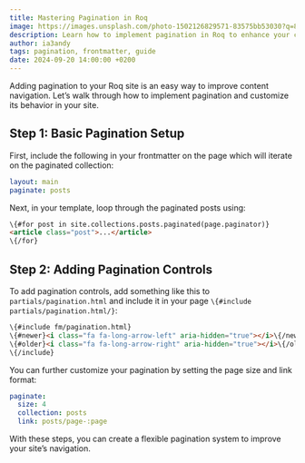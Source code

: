 ```yaml
---
title: Mastering Pagination in Roq
image: https://images.unsplash.com/photo-1502126829571-83575bb53030?q=80&w=3474&auto=format&fit=crop&ixlib=rb-4.0.3&ixid=M3wxMjA3fDB8MHxwaG90by1wYWdlfHx8fGVufDB8fHx8fA%3D%3D
description: Learn how to implement pagination in Roq to enhance your content navigation. This article walks through the process of adding pagination, configuring page size, and customizing links.
author: ia3andy
tags: pagination, frontmatter, guide
date: 2024-09-20 14:00:00 +0200
---
```


Adding pagination to your Roq site is an easy way to improve content navigation. Let’s walk through how to implement pagination and customize its behavior in your site.

## Step 1: Basic Pagination Setup

First, include the following in your frontmatter on the page which will iterate on the paginated collection:

```yaml
layout: main
paginate: posts
```

Next, in your template, loop through the paginated posts using:

```html
\{#for post in site.collections.posts.paginated(page.paginator)}
<article class="post">...</article>
\{/for}
```

## Step 2: Adding Pagination Controls

To add pagination controls, add something like this to `partials/pagination.html` and include it in your page `\{#include partials/pagination.html/}`:

```html
\{#include fm/pagination.html}
\{#newer}<i class="fa fa-long-arrow-left" aria-hidden="true"></i>\{/newer}
\{#older}<i class="fa fa-long-arrow-right" aria-hidden="true"></i>\{/older}
\{/include}
```

You can further customize your pagination by setting the page size and link format:

```yaml
paginate:
  size: 4
  collection: posts
  link: posts/page-:page
```

With these steps, you can create a flexible pagination system to improve your site’s navigation.
